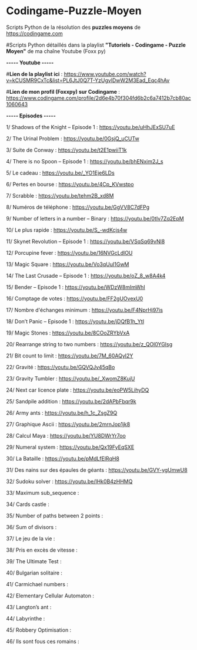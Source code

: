 # Codingame-Puzzle-Moyen
Scripts Python de la résolution des **puzzles moyens** de https://codingame.com

#Scripts Python détaillés dans la playlist **"Tutoriels - Codingame - Puzzle Moyen"** de ma chaîne Youtube (Foxx py)

**----- Youtube -----**

#**Lien de la playlist ici** : https://www.youtube.com/watch?v=kCUSMR9CxTc&list=PL6JtJ0Q7T-YzUgvlDwW2M3Ead_Eqc4hAv

#**Lien de mon profil (Foxxpy) sur Codingame** : https://www.codingame.com/profile/2d6e4b70f304fd6b2c6a7412b7cb80ac1060643

**----- Episodes -----**

1/ Shadows of the Knight – Episode 1 : https://youtu.be/uHhJExSU7uE

2/ The Urinal Problem : https://youtu.be/0GsjQ_uCUTw

3/ Suite de Conway : https://youtu.be/t2E1pwiiT1k

4/ There is no Spoon – Episode 1 : https://youtu.be/bhENxim2J_s

5/ Le cadeau : https://youtu.be/_YO1Eje6LDs

6/ Pertes en bourse : https://youtu.be/4Cp_KVwstpo

7/ Scrabble : https://youtu.be/tehm2B_xd8M

8/ Numéros de téléphone : https://youtu.be/GgVV8C7dFPg

9/ Number of letters in a number – Binary : https://youtu.be/0tlv7Zq2EpM

10/ Le plus rapide : https://youtu.be/S_-wdKcjs4w

11/	Skynet Revolution – Episode 1 : https://youtu.be/VSqSq69vNl8

12/	Porcupine fever : https://youtu.be/16NVGcLdlOU

13/	Magic Square : https://youtu.be/Vo3qUuI1GwM

14/	The Last Crusade – Episode 1 : https://youtu.be/oZ_8_w8A4k4

15/	Bender – Episode 1 : https://youtu.be/WDzW8mImWhI

16/	Comptage de votes : https://youtu.be/FF2gUOvexU0

17/	Nombre d'échanges minimum : https://youtu.be/F4NprHj97is

18/	Don’t Panic – Episode 1 : https://youtu.be/jDQfB1h_YtI

19/	Magic Stones : https://youtu.be/8COoZRYbVxA

20/	Rearrange string to two numbers : https://youtu.be/z_QOl0YGIsg

21/	Bit count to limit : https://youtu.be/7M_60AQyI2Y

22/	Gravité : https://youtu.be/GQVQJv45qBo

23/	Gravity Tumbler : https://youtu.be/_XwomZ8KujU

24/	Next car licence plate : https://youtu.be/eoPW5LihyDQ

25/	Sandpile addition : https://youtu.be/2dAPbFbqr9k

26/	Army ants : https://youtu.be/h_1c_ZsgZ9Q

27/	Graphique Ascii : https://youtu.be/2mrnJop1jk8

28/	Calcul Maya : https://youtu.be/YU8DWrYr7oo

29/	Numeral system : https://youtu.be/Qx19FyEqSXE

30/	La Bataille : https://youtu.be/pMdLfElRqH8

31/	Des nains sur des épaules de géants : https://youtu.be/GVY-ygUmwU8

32/	Sudoku solver : https://youtu.be/IHk0B4zHHMQ

33/	Maximum sub_sequence :

34/	Cards castle :

35/	Number of paths between 2 points :

36/	Sum of divisors :

37/	Le jeu de la vie :

38/	Pris en excès de vitesse :

39/	The Ultimate Test :

40/	Bulgarian solitaire :

41/	Carmichael numbers :

42/	Elementary Cellular Automaton :

43/	Langton’s ant :

44/	Labyrinthe :

45/ Robbery Optimisation : 

46/ Ils sont fous ces romains :
